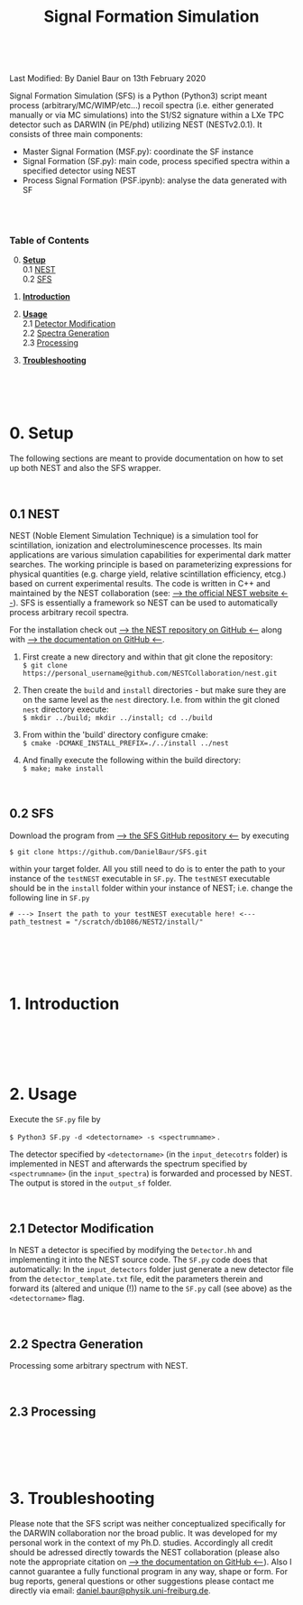 
<h1><center> Signal Formation Simulation </center></h1>
<br>
<br>
<br>

Last Modified: By Daniel Baur on 13th February 2020

Signal Formation Simulation (SFS) is a Python (Python3) script meant process (arbitrary/MC/WIMP/etc...) recoil spectra (i.e. either generated manually or via MC simulations) into the S1/S2 signature within a LXe TPC detector such as DARWIN (in PE/phd) utilizing NEST (NESTv2.0.1). It consists of three main components:
* Master Signal Formation (MSF.py): coordinate the SF instance
* Signal Formation (SF.py): main code, process specified spectra within a specified detector using NEST
* Process Signal Formation (PSF.ipynb): analyse the data generated with SF
<br>
<br>

### Table of Contents

0. **[Setup](#0.-Setup)**<br>
    0.1 [NEST](#0.1-NEST)<br>
    0.2 [SFS](#0.2-SFS)


1. **[Introduction](#1.-Introduction)**<br>


2. **[Usage](#2.-Usage)**<br>
    2.1 [Detector Modification](#2.1-Detector-Modification)<br>
    2.2 [Spectra Generation](#2.2-Spectra-Generation)<br>
    2.3 [Processing](#2.3-Processing)


3. **[Troubleshooting](#3.-Troubleshooting)**<br>

<br>
<br>
<br>

# 0. Setup

The following sections are meant to provide documentation on how to set up both NEST and also the SFS wrapper.

<br>

## 0.1 NEST

NEST (Noble Element Simulation Technique) is a simulation tool for scintillation, ionization and electroluminescence processes. Its main applications are various simulation capabilities for experimental dark matter searches. The working principle is based on parameterizing expressions for physical quantities (e.g. charge yield, relative scintillation efficiency, etcg.) based on current experimental results. The code is written in C++ and maintained by the NEST collaboration (see: [--> the official NEST website <--](http://nest.physics.ucdavis.edu/)). SFS is essentially a framework so NEST can be used to automatically process arbitrary recoil spectra.

For the installation check out [--> the NEST repository on GitHub <--](https://github.com/NESTCollaboration/nest) along with [--> the documentation on GitHub <--](https://github.com/NESTCollaboration/nest/blob/master/README.md).

1. First create a new directory and within that git clone the repository:<br>`$ git clone https://personal_username@github.com/NESTCollaboration/nest.git`

2. Then create the `build` and `install` directories - but make sure they are on the same level as the `nest` directory. I.e. from within the git cloned `nest` directory execute:<br>`$ mkdir ../build; mkdir ../install; cd ../build`

3. From within the 'build' directory configure cmake:<br>`$ cmake -DCMAKE_INSTALL_PREFIX=./../install ../nest`

4. And finally execute the following within the build directory:<br>`$ make; make install`

<br>

## 0.2 SFS

Download the program from [--> the SFS GitHub repository <--](https://github.com/DanielBaur/SFS) by executing

`$ git clone https://github.com/DanielBaur/SFS.git`

within your target folder. All you still need to do is to enter the path to your instance of the `testNEST` executable in `SF.py`. The `testNEST` executable should be in the `install` folder within your instance of NEST; i.e. change the following line in `SF.py`

`# ---> Insert the path to your testNEST executable here! <---
path_testnest = "/scratch/db1086/NEST2/install/"`

<br>
<br>
<br>
<br>

# 1. Introduction

<br>
<br>
<br>
<br>

# 2. Usage

Execute the `SF.py` file by

`$ Python3 SF.py -d <detectorname> -s <spectrumname>` .

The detector specified by `<detectorname>` (in the `input_detecotrs` folder) is implemented in NEST and afterwards the spectrum specified by `<spectrumname>` (in the `input_spectra`) is forwarded and processed by NEST. The output is stored in the `output_sf` folder.

<br>

## 2.1 Detector Modification

In NEST a detector is specified by modifying the `Detector.hh` and implementing it into the NEST source code. The `SF.py` code does that automatically: In the `input_detectors` folder just generate a new detector file from the `detector_template.txt` file, edit the parameters therein and forward its (altered and unique (!)) name to the `SF.py` call (see above) as the `<detectorname>` flag.

<br>

## 2.2 Spectra Generation

Processing some arbitrary spectrum with NEST.

<br>

## 2.3 Processing

<br>
<br>
<br>
<br>

# 3. Troubleshooting

Please note that the SFS script was neither conceptualized specifically for the DARWIN collaboration nor the broad public. It was developed for my personal work in the context of my Ph.D. studies. Accordingly all credit should be adressed directly towards the NEST collaboration (please also note the appropriate citation on [--> the documentation on GitHub <--](https://github.com/NESTCollaboration/nest/blob/master/README.md)). Also I cannot guarantee a fully functional program in any way, shape or form. For bug reports, general questions or other suggestions please contact me directly via email: <daniel.baur@physik.uni-freiburg.de>.

